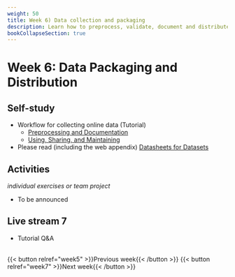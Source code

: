 ```yaml
---
weight: 50
title: Week 6) Data collection and packaging
description: Learn how to preprocess, validate, document and distribute your data - both internally (collaborators within the same organization) and externally (the public domain).
bookCollapseSection: true
---
```


# Week 6: Data Packaging and Distribution

<!--- Feedback on coding up the data collection
-->
## Self-study
- Workflow for collecting online data (Tutorial)
  - [Preprocessing and Documentation](docs/tutorials/workflow/preprocessing.md)
  - [Using, Sharing, and Maintaining](docs/tutorials/workflow/use-and-maintain.md)
- Please read (including the web appendix) [Datasheets for Datasets](https://arxiv.org/pdf/1803.09010.pdf)
<!--- Tutorial: Data packaging and distribution-->

## Activities
*individual exercises or team project*
- To be announced

## Live stream 7
- Tutorial Q&A


<!--
## Exercises and activities
- ...
- ...
-->
<br>
{{< button relref="week5" >}}Previous week{{< /button >}}
{{< button relref="week7" >}}Next week{{< /button >}}
